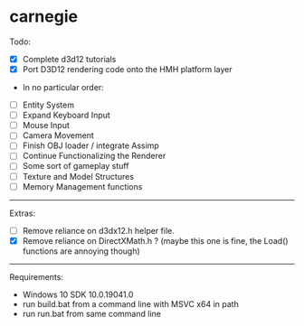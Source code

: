 # carnegie

Todo:
- [X] Complete d3d12 tutorials
- [X] Port D3D12 rendering code onto the HMH platform layer

- In no particular order:
- [ ] Entity System
- [ ] Expand Keyboard Input
- [ ] Mouse Input
- [ ] Camera Movement
- [ ] Finish OBJ loader / integrate Assimp
- [ ] Continue Functionalizing the Renderer
- [ ] Some sort of gameplay stuff
- [ ] Texture and Model Structures
- [ ] Memory Management functions

---
Extras:
- [ ] Remove reliance on d3dx12.h helper file.
- [X] Remove reliance on DirectXMath.h ? (maybe this one is fine, the Load() functions are annoying though)

---
Requirements:
- Windows 10 SDK 10.0.19041.0
- run build.bat from a command line with MSVC x64 in path
- run run.bat from same command line
